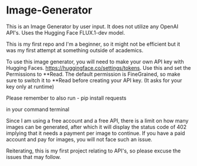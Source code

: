 # Image-Generator
This is an Image Generator by user input. It does not utilize any OpenAI API's. Uses the Hugging Face FLUX.1-dev model.

This is my first repo and I'm a beginner, so it might not be efficient but it was my first attempt at something outside of academics.

To use this image generator, you will need to make your own API key with Hugging Faces. https://huggingface.co/settings/tokens. Use this and set the Permissions to **Read. The default permission is FineGrained, so make sure to switch it to **Read before creating your API key. (It asks for your key only at runtime)

Please remember to also run -    pip install requests

in your command terminal

Since I am using a free account and a free API, there is a limit on how many images can be generated, after which it will display the status code of 402 implying that it needs a payment per image to continue. If you have a paid account and pay for images, you will not face such an issue.

Reiterating, this is my first project relating to API's, so please excuse the issues that may follow. 
